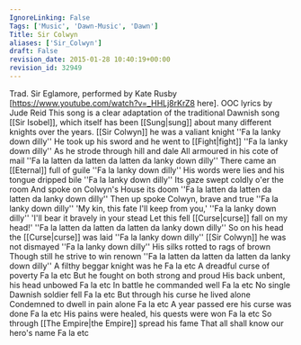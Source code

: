 ```yaml
---
IgnoreLinking: False
Tags: ['Music', 'Dawn-Music', 'Dawn']
Title: Sir Colwyn
aliases: ['Sir_Colwyn']
draft: False
revision_date: 2015-01-28 10:40:19+00:00
revision_id: 32949
---
```


Trad. Sir Eglamore, performed by Kate Rusby [https://www.youtube.com/watch?v=_HHLj8rKrZ8 here].
OOC lyrics by Jude Reid
This song is a clear adaptation of the traditional Dawnish song [[Sir Isobel]], which itself has been [[Sung|sung]] about many different knights over the years.
[[Sir Colwyn]] he was a valiant knight
''Fa la lanky down dilly''
He took up his sword and he went to [[Fight|fight]]
''Fa la lanky down dilly''
As he strode through hill and dale
All armoured in his cote of mail
''Fa la latten da latten da latten da lanky down dilly''
There came an [[Eternal]] full of guile
''Fa la lanky down dilly''
His words were lies and his tongue dripped bile
''Fa la lanky down dilly''
Its gaze swept coldly o'er the room
And spoke on Colwyn's House its doom
''Fa la latten da latten da latten da lanky down dilly''
Then up spoke Colwyn, brave and true 
''Fa la lanky down dilly''
'My kin, this fate I'll keep from you,'
''Fa la lanky down dilly''
'I'll bear it bravely in your stead 
Let this fell [[Curse|curse]] fall on my head!'
''Fa la latten da latten da latten da lanky down dilly''
So on his head the [[Curse|curse]] was laid
''Fa la lanky down dilly''
[[Sir Colwyn]] he was not dismayed 
''Fa la lanky down dilly''
His silks rotted to rags of brown
Though still he strive to win renown
''Fa la latten da latten da latten da lanky down dilly''
A filthy beggar knight was he
Fa la etc
A dreadful curse of poverty
Fa la etc
But he fought on both strong and proud
His back unbent, his head unbowed 
Fa la etc
In battle he commanded well
Fa la etc
No single Dawnish soldier fell
Fa la etc
But through his curse he lived alone
Condemned to dwell in pain alone
Fa la etc
A year passed ere his curse was done
Fa la etc
His pains were healed, his quests were won
Fa la etc
So through [[The Empire|the Empire]] spread his fame
That all shall know our hero's name
Fa la etc
